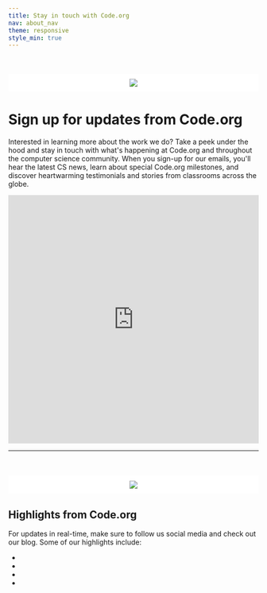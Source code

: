 ```yaml
---
title: Stay in touch with Code.org
nav: about_nav
theme: responsive
style_min: true
---
```

<center><div style="background-color: #FFFFFF; padding: 10px; margin-top:50px;"><img src="/images/marketing/2018_HoC-257.jpg" style="max-width: 100%"/></div></center>

# Sign up for updates from Code.org

Interested in learning more about the work we do? Take a peek under the hood and stay in touch with what's happening at Code.org and throughout the computer science community. When you sign-up for our emails, you'll hear the latest CS news, learn about special Code.org milestones, and discover heartwarming testimonials and stories from classrooms across the globe. 

<iframe src="http://go.pardot.com/l/153401/2021-01-13/p1jgm7" width="100%" height="500" type="text/html" frameborder="0" allowTransparency="true" style="border: 0"></iframe>

<hr>

<center><div style="background-color: #FFFFFF; padding: 10px; margin-top:50px;"><img src="/images/marketing/2018_HoC-257.jpg" style="max-width: 100%"/></div></center>

<h2>Highlights from Code.org</h2>
For updates in real-time, make sure to follow us social media and check out our blog. Some of our highlights include: 


- 
- 
- 
- 